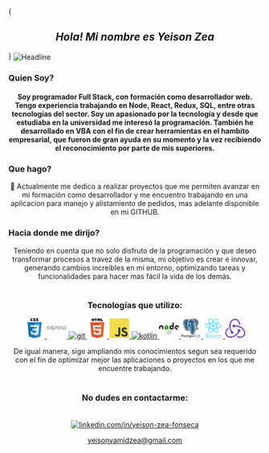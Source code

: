 # 
{*<h2 align="center">Hola! Mi nombre es Yeison Zea</h2>*}
 <img align="center" src="https://readme-typing-svg.herokuapp.com?color=%3498DB&size=32&center=true&vCenter=true&width=600&height=50&lines=¡Hola,+soy+Yeison+Zea!+%F0%9F%91%8B;Full+Stack+Developer;Ingeniero+Industrial;Problem+Solver;Rapid+learning;Discipline;Curiosity+and+research" alt="Headline" />

<h3>Quien Soy?</h3>
<h4 align="center">Soy programador Full Stack, con formación como desarrollador web. Tengo experiencia trabajando en Node, React, Redux, SQL, entre otras tecnologías del sector. Soy un apasionado por la tecnología y desde que estudiaba en la universidad me interesó la programación. También he desarrollado en VBA con el fin de crear herramientas en el hambito empresarial, que fueron de gran ayuda en su momento y la vez recibiendo el reconocimiento por parte de mis superiores.</h4>

<h3>Que hago?</h3>
<p align="center">
🔭 Actualmente me dedico a realizar proyectos que me permiten avanzar en mi formación como desarrollador y me encuentro trabajando en una aplicacion para manejo y alistamiento de pedidos, mas adelante disponible en mi GITHUB.
</p>


<h3>Hacia donde me dirijo?</h3>
<p align="center">
Teniendo en cuenta que no solo disfruto de la programación y que deseo transformar procesos a travez de la misma, mi objetivo es crear e innovar, generando cambios increibles en mi entorno, optimizando tareas y funcionalidades para hacer mas fácil la vida de los demás.
</p>

#
<h3 align="center">Tecnologías que utilizo:</h3>
<p align="center"> <a href="https://www.w3schools.com/css/" target="_blank" rel="noreferrer"> <img src="https://raw.githubusercontent.com/devicons/devicon/master/icons/css3/css3-original-wordmark.svg" alt="css3" width="40" height="40"/> </a> <a href="https://expressjs.com" target="_blank" rel="noreferrer"> <img src="https://raw.githubusercontent.com/devicons/devicon/master/icons/express/express-original-wordmark.svg" alt="express" width="40" height="40"/> </a> <a href="https://git-scm.com/" target="_blank" rel="noreferrer"> <img src="https://www.vectorlogo.zone/logos/git-scm/git-scm-icon.svg" alt="git" width="40" height="40"/> </a> <a href="https://www.w3.org/html/" target="_blank" rel="noreferrer"> <img src="https://raw.githubusercontent.com/devicons/devicon/master/icons/html5/html5-original-wordmark.svg" alt="html5" width="40" height="40"/> </a> <a href="https://developer.mozilla.org/en-US/docs/Web/JavaScript" target="_blank" rel="noreferrer"> <img src="https://raw.githubusercontent.com/devicons/devicon/master/icons/javascript/javascript-original.svg" alt="javascript" width="40" height="40"/> </a> <a href="https://kotlinlang.org" target="_blank" rel="noreferrer"> <img src="https://www.vectorlogo.zone/logos/kotlinlang/kotlinlang-icon.svg" alt="kotlin" width="40" height="40"/> </a> <a href="https://nodejs.org" target="_blank" rel="noreferrer"> <img src="https://raw.githubusercontent.com/devicons/devicon/master/icons/nodejs/nodejs-original-wordmark.svg" alt="nodejs" width="40" height="40"/> </a> <a href="https://www.postgresql.org" target="_blank" rel="noreferrer"> <img src="https://raw.githubusercontent.com/devicons/devicon/master/icons/postgresql/postgresql-original-wordmark.svg" alt="postgresql" width="40" height="40"/> </a> <a href="https://reactjs.org/" target="_blank" rel="noreferrer"> <img src="https://raw.githubusercontent.com/devicons/devicon/master/icons/react/react-original-wordmark.svg" alt="react" width="40" height="40"/> </a> <a href="https://redux.js.org" target="_blank" rel="noreferrer"> <img src="https://raw.githubusercontent.com/devicons/devicon/master/icons/redux/redux-original.svg" alt="redux" width="40" height="40"/> </a> 
<p align="center">
De igual manera, sigo ampliando mis conocimientos segun sea requerido con el fin de optimizar mejor las aplicaciones o proyectos en los que me encuentre trabajando.
</p>
</p>

#
<h3 align="center">No dudes en contactarme:</h3>
<div align="center">
<p align="center">
<br>
<a href="https://linkedin.com/in/linkedin.com/in/yeison-zea-fonseca" target="blank"><img align="center" src="https://raw.githubusercontent.com/rahuldkjain/github-profile-readme-generator/master/src/images/icons/Social/linked-in-alt.svg" alt="linkedin.com/in/yeison-zea-fonseca" height="30" width="40" /></a>
</p>
<!-- <p>Correo:</p> -->
<a href="yeisonyamidzea@gmail.com">yeisonyamidzea@gmail.com</a>
</div>
